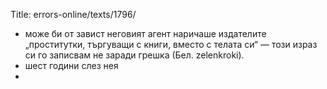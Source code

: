 Title: errors-online/texts/1796/

* може би от завист неговият агент наричаше издателите „проститутки, търгуващи с книги, вместо с телата си“ — този израз си го записвам не заради грешка (Бел. zelenkroki).
* шест години слез нея
*

